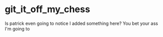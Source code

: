 # git_it_off_my_chess
Is patrick even going to notice I added something here?
You bet your ass I'm going to